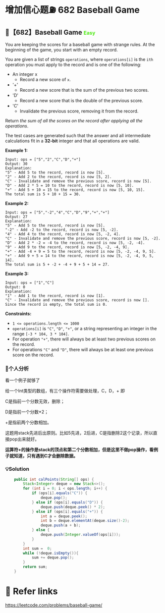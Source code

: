 # 增加信心题⛽️ 682 Baseball Game

## 💙【682】Baseball Game <font size="3" color="#4FE915">Easy</font>

You are keeping the scores for a baseball game with strange rules. At the beginning of the game, you start with an empty record.

You are given a list of strings `operations`, where `operations[i]` is the `ith` operation you must apply to the record and is one of the following:

- An integer x
  - Record a new score of `x`.
- '+'
  - Record a new score that is the sum of the previous two scores.
- 'D'
  - Record a new score that is the double of the previous score.
- 'C'
  - Invalidate the previous score, removing it from the record.

Return *the sum of all the scores on the record after applying all the operations*.

The test cases are generated such that the answer and all intermediate calculations fit in a **32-bit** integer and that all operations are valid.

**Example 1:**

```
Input: ops = ["5","2","C","D","+"]
Output: 30
Explanation:
"5" - Add 5 to the record, record is now [5].
"2" - Add 2 to the record, record is now [5, 2].
"C" - Invalidate and remove the previous score, record is now [5].
"D" - Add 2 * 5 = 10 to the record, record is now [5, 10].
"+" - Add 5 + 10 = 15 to the record, record is now [5, 10, 15].
The total sum is 5 + 10 + 15 = 30.
```

**Example 2:**

```
Input: ops = ["5","-2","4","C","D","9","+","+"]
Output: 27
Explanation:
"5" - Add 5 to the record, record is now [5].
"-2" - Add -2 to the record, record is now [5, -2].
"4" - Add 4 to the record, record is now [5, -2, 4].
"C" - Invalidate and remove the previous score, record is now [5, -2].
"D" - Add 2 * -2 = -4 to the record, record is now [5, -2, -4].
"9" - Add 9 to the record, record is now [5, -2, -4, 9].
"+" - Add -4 + 9 = 5 to the record, record is now [5, -2, -4, 9, 5].
"+" - Add 9 + 5 = 14 to the record, record is now [5, -2, -4, 9, 5, 14].
The total sum is 5 + -2 + -4 + 9 + 5 + 14 = 27.
```

**Example 3:**

```
Input: ops = ["1","C"]
Output: 0
Explanation:
"1" - Add 1 to the record, record is now [1].
"C" - Invalidate and remove the previous score, record is now [].
Since the record is empty, the total sum is 0.
```

**Constraints:**

- `1 <= operations.length <= 1000`
- `operations[i]` is `"C"`, `"D"`, `"+"`, or a string representing an integer in the range `[-3 * 104, 3 * 104]`.
- For operation `"+"`, there will always be at least two previous scores on the record.
- For operations `"C"` and `"D"`, there will always be at least one previous score on the record.

### 📝个人分析

看一个例子就够了

给一个Int类型的数组，有三个操作符需要做处理，C，D，+ 即

C是指前一个分数无效，删除；

D是指前一个分数*2；

+是指前两个分数相加。

这题用stack先进后出原则。比如5先进，2后进，C是指删除2这个记录，所以直接pop出来就好。

**运算符+的操作是stack的顶点和第二个分数相加，但是这里不做pop操作，看例子就知道，只有遇到C才会删除数据。**

### 💡Solution

```java
    public int calPoints(String[] ops) {
        Stack<Integer> deque = new Stack<>();
        for (int i = 0; i < ops.length; i++) {
            if (ops[i].equals("C")) {
                deque.pop();
            } else if (ops[i].equals("D")) {
                deque.push(deque.peek() * 2);
            } else if (ops[i].equals("+")) {
                int a = deque.peek();
                int b = deque.elementAt(deque.size()-2);
                deque.push(a + b);
            } else {
                deque.push(Integer.valueOf(ops[i]));
            }
        }
        int sum =  0;
        while (!deque.isEmpty()){
            sum += deque.pop();
        }
        return sum;
    }
```

# 🔗 Refer links

https://leetcode.com/problems/baseball-game/